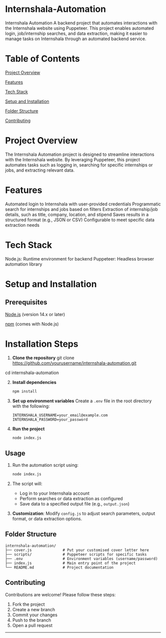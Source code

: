 # Internshala-Automation
 
Internshala Automation
A backend project that automates interactions with the Internshala website using Puppeteer. This project enables automated login, job/internship searches, and data extraction, making it easier to manage tasks on Internshala through an automated backend service.

# Table of Contents
[Project Overview
](https://github.com/Goutham7675/Internshala-Automation/edit/main/README.md)

[Features
](https://github.com/Goutham7675/Internshala-Automation/edit/main/README.md)

[Tech Stack
](https://github.com/Goutham7675/Internshala-Automation/edit/main/README.md)

[Setup and Installation
](https://github.com/Goutham7675/Internshala-Automation/edit/main/README.md)

[Folder Structure
](https://github.com/Goutham7675/Internshala-Automation/edit/main/README.md)

[Contributing
](https://github.com/Goutham7675/Internshala-Automation/edit/main/README.md)

# Project Overview
The Internshala Automation project is designed to streamline interactions with the Internshala website. By leveraging Puppeteer, this project automates tasks such as logging in, searching for specific internships or jobs, and extracting relevant data.

# Features
Automated login to Internshala with user-provided credentials
Programmatic search for internships and jobs based on filters
Extraction of internship/job details, such as title, company, location, and stipend
Saves results in a structured format (e.g., JSON or CSV)
Configurable to meet specific data extraction needs
# Tech Stack
Node.js: Runtime environment for backend
Puppeteer: Headless browser automation library
# Setup and Installation
## Prerequisites
[Node.js](https://github.com/Goutham7675/Internshala-Automation/edit/main/README.md) (version 14.x or later)

[npm](https://github.com/Goutham7675/Internshala-Automation/edit/main/README.md) (comes with Node.js)

# Installation Steps
1. **Clone the repository**
   git clone https://github.com/yourusername/internshala-automation.git

cd internshala-automation

2. **Install dependencies** 

   ```bash
   npm install
   ```

3. **Set up environment variables**
   Create a `.env` file in the root directory with the following:

   ```plaintext
   INTERNSHALA_USERNAME=your_email@example.com
   INTERNSHALA_PASSWORD=your_password
   ```

4. **Run the project**
   ```bash
   node index.js
   ```

## Usage

1. Run the automation script using:
   ```bash
   node index.js
   ```
2. The script will:

   - Log in to your Internshala account
   - Perform searches or data extraction as configured
   - Save data to a specified output file (e.g., `output.json`)

3. **Customization**: Modify `config.js` to adjust search parameters, output format, or data extraction options.

## Folder Structure

```plaintext
internshala-automation/
├── cover.js              # Put your customised cover letter here
├── scripts/              # Puppeteer scripts for specific tasks
├── .env                  # Environment variables (username/password)
├── index.js              # Main entry point of the project
└── README.md             # Project documentation
```

## Contributing

Contributions are welcome! Please follow these steps:

1. Fork the project
2. Create a new branch
3. Commit your changes
4. Push to the branch
5. Open a pull request


---
